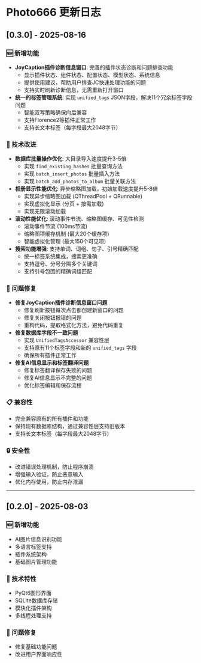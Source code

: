 ﻿# Photo666 更新日志

## [0.3.0] - 2025-08-16

### 🆕 新增功能
- **JoyCaption插件诊断信息窗口**: 完善的插件状态诊断和问题排查功能
  - 显示插件状态、组件状态、配置状态、模型状态、系统信息
  - 提供使用建议，帮助用户排查JC快速处理功能的问题
  - 支持实时刷新诊断信息，无需重新打开窗口
- **统一的标签管理系统**: 实现 `unified_tags` JSON字段，解决11个冗余标签字段问题
  - 智能双写策略确保向后兼容
  - 支持Florence2等插件正常工作
  - 支持长文本标签（每字段最大2048字节）

### 🔧 技术改进
- **数据库批量操作优化**: 大目录导入速度提升3-5倍
  - 实现 `find_existing_hashes` 批量查询方法
  - 实现 `batch_insert_photos` 批量插入方法
  - 实现 `batch_add_photos_to_album` 批量关联方法
- **相册显示性能优化**: 异步缩略图加载，初始加载速度提升5-8倍
  - 实现异步缩略图加载 (QThreadPool + QRunnable)
  - 实现虚拟化显示 (分页 + 按需加载)
  - 实现无限滚动加载
- **滚动性能优化**: 滚动事件节流、缩略图缓存、可见性检测
  - 滚动事件节流 (100ms节流)
  - 缩略图项缓存机制 (最大20个缓存项)
  - 智能虚拟化管理 (最大150个可见项)
- **搜索功能增强**: 支持单词、词组、句子、引号精确匹配
  - 统一标签系统集成，搜索更准确
  - 支持逗号、分号分隔多个关键词
  - 支持引号包围的精确词组匹配

### 🐛 问题修复
- **修复JoyCaption插件诊断信息窗口问题**
  - 修复刷新按钮每次点击都创建新窗口的问题
  - 修复关闭按钮报错的问题
  - 重构代码，提取格式化方法，避免代码重复
- **修复数据库字段不一致问题**
  - 实现 `UnifiedTagsAccessor` 兼容性层
  - 支持原有11个标签字段和新的 `unified_tags` 字段
  - 确保所有插件正常工作
- **修复AI信息显示和标签翻译问题**
  - 修复标签翻译保存失败的问题
  - 修复AI信息显示不完整的问题
  - 优化标签编辑和保存流程

### 📋 兼容性
- 完全兼容原有的所有插件和功能
- 保持现有数据库结构，通过兼容性层支持旧版本
- 支持长文本标签（每字段最大2048字节）

### 🔒 安全性
- 改进错误处理机制，防止程序崩溃
- 增强输入验证，防止恶意输入
- 优化内存使用，防止内存泄漏

---

## [0.2.0] - 2025-08-03

### 🆕 新增功能
- AI图片信息识别功能
- 多语言标签支持
- 插件系统架构
- 基础图片管理功能

### 🔧 技术特性
- PyQt6图形界面
- SQLite数据库存储
- 模块化插件架构
- 多线程处理支持

### 🐛 问题修复
- 修复基础功能问题
- 改进用户界面响应性
